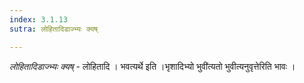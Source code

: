 ```yaml
---
index: 3.1.13
sutra: लोहितादिडाज्भ्यः क्यष्

---
```

_लोहितादिडाज्भ्यः क्यष्_ - लोहितादि । भवत्यर्थे इति ।भृशादिभ्यो भुवी॑त्यतो भुवीत्यनुवृत्तेरिति भावः ।
